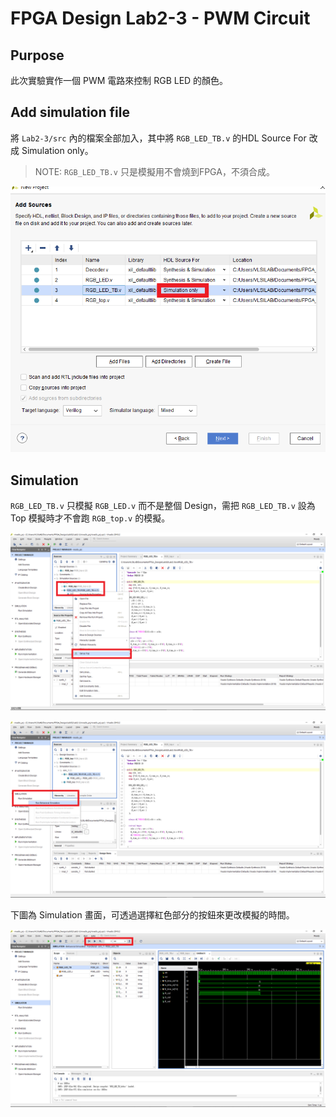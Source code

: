 FPGA Design Lab2-3 - PWM Circuit
=================

## Purpose

此次實驗實作一個 PWM 電路來控制 RGB LED 的顏色。

## Add simulation file

將 `Lab2-3/src` 內的檔案全部加入，其中將 `RGB_LED_TB.v` 的HDL Source For 改成 Simulation only。
> NOTE: `RGB_LED_TB.v` 只是模擬用不會燒到FPGA，不須合成。

![sim_only](images/sim_only.png)

## Simulation

`RGB_LED_TB.v` 只模擬 `RGB_LED.v` 而不是整個 Design，需把 `RGB_LED_TB.v` 設為 Top 模擬時才不會跑 `RGB_top.v` 的模擬。

![set_top](images/set_top.png)

![run_sim](images/run_sim.png)

下圖為 Simulation 畫面，可透過選擇紅色部分的按鈕來更改模擬的時間。

![sim](images/sim.png)
